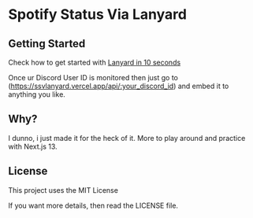 # Spotify Status Via Lanyard
## Getting Started

Check how to get started with [Lanyard in 10 seconds](https://github.com/Phineas/lanyard#get-started-in--10-seconds)

Once ur Discord User ID is monitored then just go to (https://ssvlanyard.vercel.app/api/:your_discord_id) and embed it to anything you like.

## Why?

I dunno, i just made it for the heck of it. More to play around and practice with Next.js 13.

## License
This project uses the MIT License

If you want more details, then read the LICENSE file.

